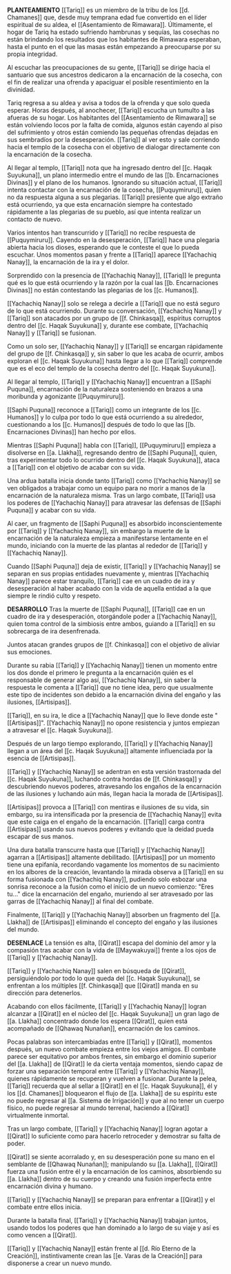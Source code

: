 **PLANTEAMIENTO**
[[Tariq]] es un miembro de la tribu de los [[d. Chamanes]] que, desde muy temprana edad fue convertido en el líder espiritual de su aldea, el [[Asentamiento de Rimawara]]. Últimamente, el hogar de Tariq ha estado sufriendo hambrunas y sequías, las cosechas no están brindando los resultados que los habitantes de Rimawara esperaban, hasta el punto en el que las masas están empezando a preocuparse por su propia integridad.

Al escuchar las preocupaciones de su gente, [[Tariq]] se dirige hacia el santuario que sus ancestros dedicaron a la encarnación de la cosecha, con el fin de realizar una ofrenda y apaciguar el posible resentimiento en la divinidad.

Tariq regresa a su aldea y avisa a todos de la ofrenda y que solo queda esperar. Horas después, al anochecer, [[Tariq]] escucha un tumulto a las afueras de su hogar. Los habitantes del [[Asentamiento de Rimawara]] se están volviendo locos por la falta de comida, algunos están cayendo al piso del sufrimiento y otros están comiendo las pequeñas ofrendas dejadas en sus sembradíos por la desesperación. [[Tariq]] al ver esto y sale corriendo hacia el templo de la cosecha con el objetivo de dialogar directamente con la encarnación de la cosecha.

Al llegar al templo, [[Tariq]] nota que ha ingresado dentro del [[c. Haqak Suyukuna]], un plano intermedio entre el mundo de las [[b. Encarnaciones Divinas]] y el plano de los humanos. Ignorando su situación actual, [[Tariq]] intenta contactar con la encarnación de la cosecha, [[Puquymiruru]], quien no da respuesta alguna a sus plegarias. [[Tariq]] presiente que algo extraño está ocurriendo, ya que esta encarnación siempre ha contestado rápidamente a las plegarias de su pueblo, así que intenta realizar un contacto de nuevo.

Varios intentos han transcurrido y [[Tariq]] no recibe respuesta de [[Puquymiruru]]. Cayendo en la desesperación, [[Tariq]] hace una plegaria abierta hacia los dioses, esperando que le conteste el que lo pueda escuchar. Unos momentos pasan y frente a [[Tariq]] aparece [[Yachachiq Nanay]], la encarnación de la ira y el dolor.

Sorprendido con la presencia de [[Yachachiq Nanay]], [[Tariq]] le pregunta qué es lo que está ocurriendo y la razón por la cual las [[b. Encarnaciones Divinas]] no están contestando las plegarias de los [[c. Humanos]].

[[Yachachiq Nanay]] solo se relega a decirle a [[Tariq]] que no está seguro de lo que está ocurriendo. Durante su conversación, [[Yachachiq Nanay]] y [[Tariq]] son atacados por un grupo de [[f. Chinkasqa]], espíritus corruptos dentro del [[c. Haqak Suyukuna]] y, durante ese combate, [[Yachachiq Nanay]] y [[Tariq]] se fusionan.

Como un solo ser, [[Yachachiq Nanay]] y [[Tariq]] se encargan rápidamente del grupo de [[f. Chinkasqa]] y, sin saber lo que les acaba de ocurrir, ambos exploran el [[c. Haqak Suyukuna]] hasta llegar a lo que [[Tariq]] comprende que es el eco del templo de la cosecha dentro del [[c. Haqak Suyukuna]].

Al llegar al templo, [[Tariq]] y [[Yachachiq Nanay]] encuentran a [[Saphi Puquna]], encarnación de la naturaleza sosteniendo en brazos a una moribunda y agonizante [[Puquymiruru]].

[[Saphi Puquna]] reconoce a [[Tariq]] como un integrante de los [[c. Humanos]] y lo culpa por todo lo que está ocurriendo a su alrededor, cuestionando a los [[c. Humanos]] después de todo lo que las [[b. Encarnaciones Divinas]] han hecho por ellos.

Mientras [[Saphi Puquna]] habla con [[Tariq]], [[Puquymiruru]] empieza a disolverse en [[a. Llakha]], regresando dentro de [[Saphi Puquna]], quien, tras experimentar todo lo ocurrido dentro del [[c. Haqak Suyukuna]], ataca a [[Tariq]] con el objetivo de acabar con su vida.

Una ardua batalla inicia donde tanto [[Tariq]] como [[Yachachiq Nanay]] se ven obligados a trabajar como un equipo para no morir a manos de la encarnación de la naturaleza misma. Tras un largo combate, [[Tariq]] usa los poderes de [[Yachachiq Nanay]] para atravesar las defensas de [[Saphi Puquna]] y acabar con su vida.

Al caer, un fragmento de [[Saphi Puquna]] es absorbido inconscientemente por [[Tariq]] y [[Yachachiq Nanay]], sin embargo la muerte de la encarnación de la naturaleza empieza a manifestarse lentamente en el mundo, iniciando con la muerte de las plantas al rededor de [[Tariq]] y [[Yachachiq Nanay]].

Cuando [[Saphi Puquna]] deja de existir, [[Tariq]] y [[Yachachiq Nanay]] se separan en sus propias entidades nuevamente y, mientras [[Yachachiq Nanay]] parece estar tranquilo, [[Tariq]] cae en un cuadro de ira y desesperación al haber acabado con la vida de aquella entidad a la que siempre le rindió culto y respeto.

**DESARROLLO**
Tras la muerte de [[Saphi Puquna]], [[Tariq]] cae en un cuadro de ira y desesperación, otorgándole poder a [[Yachachiq Nanay]], quien toma control de la simbiosis entre ambos, guiando a [[Tariq]] en su sobrecarga de ira desenfrenada.

Juntos atacan grandes grupos de [[f. Chinkasqa]] con el objetivo de aliviar sus emociones.

Durante su rabia [[Tariq]] y [[Yachachiq Nanay]] tienen un momento entre los dos donde el primero le pregunta a la encarnación quién es el responsable de generar algo así, [[Yachachiq Nanay]], sin saber la respuesta le comenta a [[Tariq]] que no tiene idea, pero que usualmente este tipo de incidentes son debido a la encarnación divina del engaño y las ilusiones, [[Artisipas]].

[[Tariq]], en su ira, le dice a [[Yachachiq Nanay]] que lo lleve donde este "[[Artisipas]]". [[Yachachiq Nanay]] no opone resistencia y juntos empiezan a atravesar el [[c. Haqak Suyukuna]].

Después de un largo tiempo explorando, [[Tariq]] y [[Yachachiq Nanay]] llegan a un área del [[c. Haqak Suyukuna]] altamente influenciada por la esencia de [[Artisipas]].

[[Tariq]] y [[Yachachiq Nanay]] se adentran en esta versión trastornada del [[c. Haqak Suyukuna]], luchando contra hordas de [[f. Chinkasqa]] y descubriendo nuevos poderes, atravesando los engaños de la encarnación de las ilusiones y luchando aún más, llegan hacia la morada de [[Artisipas]].

[[Artisipas]] provoca a [[Tariq]] con mentiras e ilusiones de su vida, sin embargo, su ira intensificada por la presencia de [[Yachachiq Nanay]] evita que este caiga en el engaño de la encarnación. [[Tariq]] carga contra [[Artisipas]] usando sus nuevos poderes y evitando que la deidad pueda escapar de sus manos.

Una dura batalla transcurre hasta que [[Tariq]] y [[Yachachiq Nanay]] agarran a [[Artisipas]] altamente debilitado. [[Artisipas]] por un momento tiene una epifanía, recordando vagamente los momentos de su nacimiento en los albores de la creación, levantando la mirada observa a [[Tariq]] en su forma fusionada con [[Yachachiq Nanay]], pudiendo solo esbozar una sonrisa reconoce a la fusión como el inicio de un nuevo comienzo: "Eres tu..." dice la encarnación del engaño, muriendo al ser atravesado por las garras de [[Yachachiq Nanay]] al final del combate.

Finalmente, [[Tariq]] y [[Yachachiq Nanay]] absorben un fragmento del [[a. Llakha]] de [[Artisipas]] eliminando el concepto del engaño y las ilusiones del mundo.



**DESENLACE**
La tensión es alta, [[Qirat]] escapa del dominio del amor y la compasión tras acabar con la vida de [[Maywakuyai]] frente a los ojos de [[Tariq]] y [[Yachachiq Nanay]].

[[Tariq]] y [[Yachachiq Nanay]] salen en búsqueda de [[Qirat]], persiguiéndolo por todo lo que queda del [[c. Haqak Suyukuna]], se enfrentan a los múltiples [[f. Chinkasqa]] que [[Qirat]] manda en su dirección para detenerlos.

Acabando con ellos fácilmente, [[Tariq]] y [[Yachachiq Nanay]] logran alcanzar a [[Qirat]] en el núcleo del [[c. Haqak Suyukuna]] un gran lago de [[a. Llakha]] concentrado donde los espera [[Qirat]], quien está acompañado de [[Qhawaq Nunañan]], encarnación de los caminos.

Pocas palabras son intercambiadas entre [[Tariq]] y [[Qirat]], momentos después, un nuevo combate empieza entre los viejos amigos. El combate parece ser equitativo por ambos frentes, sin embargo el dominio superior del [[a. Llakha]] de [[Qirat]] le da cierta ventaja momentos, siendo capaz de forzar una separación temporal entre [[Tariq]] y [[Yachachiq Nanay]], quienes rápidamente se recuperan y vuelven a fusionar. Durante la pelea, [[Tariq]] recuerda que al sellar a [[Qirat]] en el [[c. Haqak Suyukuna]], él y los [[d. Chamanes]] bloquearon el flujo de [[a. Llakha]] de su espíritu este no puede regresar al [[a. Sistema de Irrigación]] y que al no tener un cuerpo físico, no puede regresar al mundo terrenal, haciendo a [[Qirat]] virtualmente inmortal.

Tras un largo combate, [[Tariq]] y [[Yachachiq Nanay]] logran agotar a [[Qirat]] lo suficiente como para hacerlo retroceder y demostrar su falta de poder. 

[[Qirat]] se siente acorralado y, en su desesperación pone su mano en el semblante de [[Qhawaq Nunañan]]; manipulando su [[a. Llakha]], [[Qirat]] fuerza una fusión entre él y la encarnación de los caminos, absorbiendo su [[a. Llakha]] dentro de su cuerpo y creando una fusión imperfecta entre encarnación divina y humano.

[[Tariq]] y [[Yachachiq Nanay]] se preparan para enfrentar a [[Qirat]] y el combate entre ellos inicia.

Durante la batalla final, [[Tariq]] y [[Yachachiq Nanay]] trabajan juntos, usando todos los poderes que han dominado a lo largo de su viaje y así es como vencen a [[Qirat]].

[[Tariq]] y [[Yachachiq Nanay]] están frente al [[d. Río Eterno de la Creación]], instintivamente crean las [[e. Varas de la Creación]] para disponerse a crear un nuevo mundo.